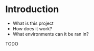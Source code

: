 # Introduction

- What is this project
- How does it work?
- What environments can it be ran in?

TODO

